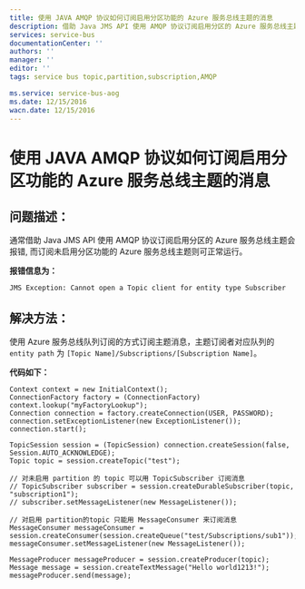 ```yaml
---
title: 使用 JAVA AMQP 协议如何订阅启用分区功能的 Azure 服务总线主题的消息
description: 借助 Java JMS API 使用 AMQP 协议订阅启用分区的 Azure 服务总线主题的消息
services: service-bus
documentationCenter: ''
authors: ''
manager: ''
editor: ''
tags: service bus topic,partition,subscription,AMQP

ms.service: service-bus-aog
ms.date: 12/15/2016
wacn.date: 12/15/2016
---
```


# 使用 JAVA AMQP 协议如何订阅启用分区功能的 Azure 服务总线主题的消息  

## 问题描述：  

通常借助 Java JMS API 使用 AMQP 协议订阅启用分区的 Azure 服务总线主题会报错, 而订阅未启用分区功能的  Azure 服务总线主题则可正常运行。  

**报错信息为：**  

```
JMS Exception: Cannot open a Topic client for entity type Subscriber
```

## 解决方法：  

使用 Azure 服务总线队列订阅的方式订阅主题消息，主题订阅者对应队列的 `entity path` 为  `[Topic Name]/Subscriptions/[Subscription Name]`。

**代码如下：**  

```
Context context = new InitialContext();
ConnectionFactory factory = (ConnectionFactory) context.lookup("myFactoryLookup");
Connection connection = factory.createConnection(USER, PASSWORD);
connection.setExceptionListener(new ExceptionListener());
connection.start();

TopicSession session = (TopicSession) connection.createSession(false, Session.AUTO_ACKNOWLEDGE);
Topic topic = session.createTopic("test");

// 对未启用 partition 的 topic 可以用 TopicSubscriber 订阅消息
// TopicSubscriber subscriber = session.createDurableSubscriber(topic, "subscription1");
// subscriber.setMessageListener(new MessageListener());

// 对启用 partition的topic 只能用 MessageConsumer 来订阅消息
MessageConsumer messageConsumer = session.createConsumer(session.createQueue("test/Subscriptions/sub1"));
messageConsumer.setMessageListener(new MessageListener());

MessageProducer messageProducer = session.createProducer(topic);
Message message = session.createTextMessage("Hello world1213!");
messageProducer.send(message);
```
